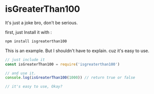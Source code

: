 # isGreaterThan100
It's just a joke bro, don't be serious.

first, just Install it with :

```sh
npm install isgreaterthan100
```

This is an example. But I shouldn't have to explain. cuz it's easy to use.

```javascript
// just include it
const isGreaterThan100 = require('isgreaterthan100')

// and use it.
console.log(isGreaterThan100(1000)) // return true or false 

// it's easy to use, Okay?
```

